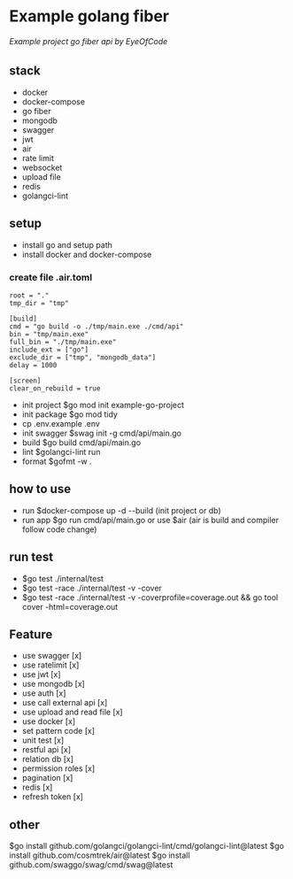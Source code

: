 # Example golang fiber

###### Example project go fiber api by EyeOfCode

## stack

- docker
- docker-compose
- go fiber
- mongodb
- swagger
- jwt
- air
- rate limit
- websocket
- upload file
- redis
- golangci-lint

## setup

- install go and setup path
- install docker and docker-compose

### create file .air.toml

```
root = "."
tmp_dir = "tmp"

[build]
cmd = "go build -o ./tmp/main.exe ./cmd/api"
bin = "tmp/main.exe"
full_bin = "./tmp/main.exe"
include_ext = ["go"]
exclude_dir = ["tmp", "mongodb_data"]
delay = 1000

[screen]
clear_on_rebuild = true
```

- init project $go mod init example-go-project
- init package $go mod tidy
- cp .env.example .env
- init swagger $swag init -g cmd/api/main.go
- build $go build cmd/api/main.go
- lint $golangci-lint run
- format $gofmt -w .

## how to use

- run $docker-compose up -d --build (init project or db)
- run app $go run cmd/api/main.go or use $air (air is build and compiler follow code change)

## run test

- $go test ./internal/test
- $go test -race ./internal/test -v -cover
- $go test -race ./internal/test -v -coverprofile=coverage.out && go tool cover -html=coverage.out

## Feature

- use swagger [x]
- use ratelimit [x]
- use jwt [x]
- use mongodb [x]
- use auth [x]
- use call external api [x]
- use upload and read file [x]
- use docker [x]
- set pattern code [x]
- unit test [x]
- restful api [x]
- relation db [x]
- permission roles [x]
- pagination [x]
- redis [x]
- refresh token [x]

## other

$go install github.com/golangci/golangci-lint/cmd/golangci-lint@latest
$go install github.com/cosmtrek/air@latest
$go install github.com/swaggo/swag/cmd/swag@latest
